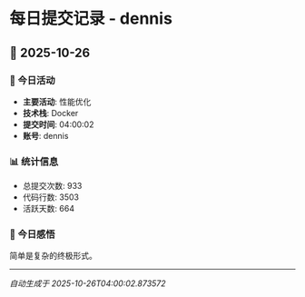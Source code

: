 # 每日提交记录 - dennis

## 📅 2025-10-26

### 🎯 今日活动
- **主要活动**: 性能优化
- **技术栈**: Docker
- **提交时间**: 04:00:02
- **账号**: dennis

### 📊 统计信息
- 总提交次数: 933
- 代码行数: 3503
- 活跃天数: 664

### 💭 今日感悟
简单是复杂的终极形式。

---
*自动生成于 2025-10-26T04:00:02.873572*
